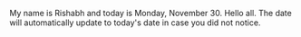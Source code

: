 My name is Rishabh and today is Monday, November 30. Hello all. The date will automatically update to today's date in case you did not notice.
